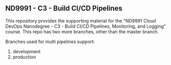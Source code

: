 ## ND9991 - C3 - Build CI/CD Pipelines
This repository provides the supporting material for the "ND9991 Cloud DevOps Nanodegree - C3 - Build CI/CD Pipelines, Monitoring, and Logging" course. This repo has two more branches, other than the master branch. 

Branches used for multi pipelines support:
1. development
2. production






